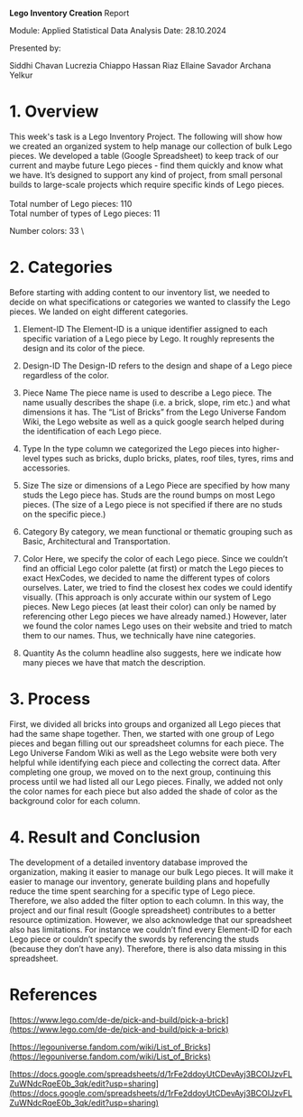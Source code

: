  **Lego Inventory Creation**
 Report

Module: Applied Statistical Data Analysis
Date: 28.10.2024

Presented by: 


Siddhi Chavan
Lucrezia Chiappo
Hassan Riaz 
Ellaine Savador
Archana Yelkur




# 1. Overview

This week's task is a Lego Inventory Project. The following will show how we created an organized system to help manage our collection of bulk Lego pieces. We developed a table (Google Spreadsheet) to keep track of our current and maybe future Lego pieces - find them quickly and know what we have. It’s designed to support any kind of project, from small personal builds to large-scale projects which require specific kinds of Lego pieces. \
 \
Total number of Lego pieces: 110 \
Total number of types of Lego pieces: 11

Number colors: 33 \




# 2. Categories

Before starting with adding content to our inventory list, we needed to decide on what specifications or categories we wanted to classify the Lego pieces. We landed on eight different categories. 



1. Element-ID
The Element-ID is a unique identifier assigned to each specific variation of a Lego piece by Lego. It roughly represents the design and its color of the piece.

2. Design-ID
The Design-ID refers to the design and shape of a Lego piece regardless of the color.

3. Piece Name
The piece name is used to describe a Lego piece. The name usually describes the shape (i.e. a brick, slope, rim etc.) and what dimensions it has. The “List of Bricks” from the Lego Universe Fandom Wiki, the Lego website as well as a quick google search helped during the identification of each Lego piece.

4. Type
In the type column we categorized the Lego pieces into higher-level types such as bricks, duplo bricks, plates, roof tiles, tyres, rims and accessories.

5. Size
The size or dimensions of a Lego Piece are specified by how many studs the Lego piece has. Studs are the round bumps on most Lego pieces. (The size of a Lego piece is not specified if there are no studs on the specific piece.)

6. Category
By category, we mean functional or thematic grouping such as Basic, Architectural and Transportation.

8. Color 
Here, we specify the color of each Lego piece. Since we couldn’t find an official Lego color palette (at first) or match the Lego pieces to exact HexCodes, we decided to name the different types of colors ourselves. Later, we tried to find the closest hex codes we could identify visually. (This approach is only accurate within our system of Lego pieces. New Lego pieces (at least their color) can only be named by referencing other Lego pieces we have already named.) However, later we found the color names Lego uses on their website and tried to match them to our names. Thus, we technically have nine categories. 

9. Quantity
As the column headline also suggests, here we indicate how many pieces we have that match the description.



# 3. Process

First, we divided all bricks into groups and organized all Lego pieces that had the same shape together. Then,  we started with one group of Lego pieces and began filling out our spreadsheet columns for each piece. The Lego Universe Fandom Wiki as well as the Lego website were both very helpful while identifying each piece and collecting the correct data. After completing one group, we moved on to the next group, continuing this process until we had listed all our Lego pieces. Finally, we added not only the color names for each piece but also added the shade of color as the background color for each column. 


# 4. Result and Conclusion 

The development of a detailed inventory database improved the organization, making it easier to manage our bulk Lego pieces. It will make it easier to manage our inventory, generate building plans and hopefully reduce the time spent searching for a specific type of Lego piece. Therefore, we also added the filter option to each column. In this way, the project and our final result (Google spreadsheet) contributes to a better resource optimization. However, we also acknowledge that our spreadsheet also has limitations. For instance we couldn’t find every Element-ID for each Lego piece or couldn’t specify the swords by referencing the studs (because they don’t have any). Therefore, there is also data missing in this spreadsheet. 


# References

[https://www.lego.com/de-de/pick-and-build/pick-a-brick](https://www.lego.com/de-de/pick-and-build/pick-a-brick)

[https://legouniverse.fandom.com/wiki/List_of_Bricks](https://legouniverse.fandom.com/wiki/List_of_Bricks)

[https://docs.google.com/spreadsheets/d/1rFe2ddoyUtCDevAyj3BCOIJzvFLZuWNdcRqeE0b_3qk/edit?usp=sharing](https://docs.google.com/spreadsheets/d/1rFe2ddoyUtCDevAyj3BCOIJzvFLZuWNdcRqeE0b_3qk/edit?usp=sharing)
